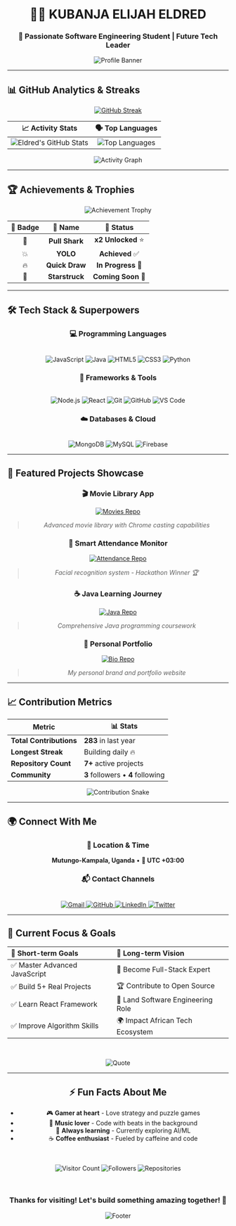 <div align="center">

# 👨‍💻 KUBANJA ELIJAH ELDRED

### 🚀 Passionate Software Engineering Student | Future Tech Leader

![Profile Banner](https://capsule-render.vercel.app/api?type=waving&color=gradient&height=200&section=header&text=Welcome%20To%20My%20World&fontSize=40&fontAlignY=35&animation=fadeIn)

</div>

---

## 📊 **GitHub Analytics & Streaks**

<div align="center">

<!-- Streak Stats -->
[![GitHub Streak](https://streak-stats.demolab.com?user=KubanjaElijahEldred&theme=radical&border_radius=10&fire=DD2727&currStreakNum=DD2727&ring=DD2727)](https://git.io/streak-stats)

<!-- Stats Cards -->
| 📈 **Activity Stats** | 🗣️ **Top Languages** |
|:---------------------:|:--------------------:|
| ![Eldred's GitHub Stats](https://github-readme-stats.vercel.app/api?username=KubanjaElijahEldred&show_icons=true&theme=radical&border_radius=10&include_all_commits=true&count_private=true) | ![Top Languages](https://github-readme-stats.vercel.app/api/top-langs/?username=KubanjaElijahEldred&layout=compact&theme=radical&border_radius=10&langs_count=8) |

<!-- Activity Graph -->
![Activity Graph](https://github-readme-activity-graph.vercel.app/graph?username=KubanjaElijahEldred&theme=react-dark&bg_color=0D1117&hide_border=true&area=true&custom_title=My%20Contribution%20Journey)

</div>

---

## 🏆 **Achievements & Trophies**

<div align="center">

![Achievement Trophy](https://github-profile-trophy.vercel.app/?username=KubanjaElijahEldred&theme=radical&no-frame=true&row=2&column=4&margin-w=15&margin-h=15)

| 🎯 **Badge** | 📛 **Name** | 🏅 **Status** |
|:------------:|:-----------:|:-------------:|
| 🦈 | **Pull Shark** | **x2 Unlocked** ⭐ |
| 💥 | **YOLO** | **Achieved** ✅ |
| 🔥 | **Quick Draw** | **In Progress** 🚀 |
| 🎉 | **Starstruck** | **Coming Soon** 🌟 |

</div>

---

## 🛠️ **Tech Stack & Superpowers**

<div align="center">

### 💻 **Programming Languages**
<br>
<div>
  <img src="https://img.shields.io/badge/JavaScript-F7DF1E?style=for-the-badge&logo=javascript&logoColor=black" alt="JavaScript">
  <img src="https://img.shields.io/badge/Java-ED8B00?style=for-the-badge&logo=java&logoColor=white" alt="Java">
  <img src="https://img.shields.io/badge/HTML5-E34F26?style=for-the-badge&logo=html5&logoColor=white" alt="HTML5">
  <img src="https://img.shields.io/badge/CSS3-1572B6?style=for-the-badge&logo=css3&logoColor=white" alt="CSS3">
  <img src="https://img.shields.io/badge/Python-3776AB?style=for-the-badge&logo=python&logoColor=white" alt="Python">
</div>

### 🚀 **Frameworks & Tools**
<br>
<div>
  <img src="https://img.shields.io/badge/Node.js-339933?style=for-the-badge&logo=nodedotjs&logoColor=white" alt="Node.js">
  <img src="https://img.shields.io/badge/React-20232A?style=for-the-badge&logo=react&logoColor=61DAFB" alt="React">
  <img src="https://img.shields.io/badge/Git-F05032?style=for-the-badge&logo=git&logoColor=white" alt="Git">
  <img src="https://img.shields.io/badge/GitHub-181717?style=for-the-badge&logo=github&logoColor=white" alt="GitHub">
  <img src="https://img.shields.io/badge/VS_Code-007ACC?style=for-the-badge&logo=visual-studio-code&logoColor=white" alt="VS Code">
</div>

### ☁️ **Databases & Cloud**
<br>
<div>
  <img src="https://img.shields.io/badge/MongoDB-47A248?style=for-the-badge&logo=mongodb&logoColor=white" alt="MongoDB">
  <img src="https://img.shields.io/badge/MySQL-4479A1?style=for-the-badge&logo=mysql&logoColor=white" alt="MySQL">
  <img src="https://img.shields.io/badge/Firebase-FFCA28?style=for-the-badge&logo=firebase&logoColor=black" alt="Firebase">
</div>

</div>

---

## 🌟 **Featured Projects Showcase**

<div align="center">

### 🎬 **Movie Library App**
[![Movies Repo](https://github-readme-stats.vercel.app/api/pin/?username=KubanjaElijahEldred&repo=movies&theme=radical&border_radius=10)](https://github.com/KubanjaElijahEldred/movies)
> *Advanced movie library with Chrome casting capabilities*

### 📸 **Smart Attendance Monitor**
[![Attendance Repo](https://github-readme-stats.vercel.app/api/pin/?username=KubanjaElijahEldred&repo=smart-attendance-monitor&theme=radical&border_radius=10)](https://github.com/KubanjaElijahEldred/smart-attendance-monitor)
> *Facial recognition system - Hackathon Winner 🏆*

### ☕ **Java Learning Journey**
[![Java Repo](https://github-readme-stats.vercel.app/api/pin/?username=KubanjaElijahEldred&repo=Java-class-2025&theme=radical&border_radius=10)](https://github.com/KubanjaElijahEldred/Java-class-2025)
> *Comprehensive Java programming coursework*

### 💼 **Personal Portfolio**
[![Bio Repo](https://github-readme-stats.vercel.app/api/pin/?username=KubanjaElijahEldred&repo=MY-BIO&theme=radical&border_radius=10)](https://github.com/KubanjaElijahEldred/MY-BIO)
> *My personal brand and portfolio website*

</div>

---

## 📈 **Contribution Metrics**

<div align="center">

| Metric | 📊 Stats |
|--------|----------|
| **Total Contributions** | **283** in last year |
| **Longest Streak** | Building daily 🔥 |
| **Repository Count** | **7+** active projects |
| **Community** | **3** followers • **4** following |

<!-- Contribution Snake -->
![Contribution Snake](https://raw.githubusercontent.com/KubanjaElijahEldred/KubanjaElijahEldred/output/github-contribution-grid-snake.svg)

</div>

---

## 🌍 **Connect With Me**

<div align="center">

### 📍 **Location & Time**
**Mutungo-Kampala, Uganda** • **🌅 UTC +03:00**

### 📬 **Contact Channels**
<br>
<div>
  <a href="mailto:kubanjaelijah2037@gmail.com">
    <img src="https://img.shields.io/badge/Gmail-D14836?style=for-the-badge&logo=gmail&logoColor=white" alt="Gmail">
  </a>
  <a href="https://github.com/KubanjaElijahEldred">
    <img src="https://img.shields.io/badge/GitHub-181717?style=for-the-badge&logo=github&logoColor=white" alt="GitHub">
  </a>
  <a href="#">
    <img src="https://img.shields.io/badge/LinkedIn-0077B5?style=for-the-badge&logo=linkedin&logoColor=white" alt="LinkedIn">
  </a>
  <a href="#">
    <img src="https://img.shields.io/badge/Twitter-1DA1F2?style=for-the-badge&logo=twitter&logoColor=white" alt="Twitter">
  </a>
</div>

</div>

---

## 🎯 **Current Focus & Goals**

<div align="center">

| 🚀 **Short-term Goals** | 🌟 **Long-term Vision** |
|:-----------------------|:-----------------------|
| ✅ Master Advanced JavaScript | 🎯 Become Full-Stack Expert |
| ✅ Build 5+ Real Projects | 🏆 Contribute to Open Source |
| ✅ Learn React Framework | 💼 Land Software Engineering Role |
| ✅ Improve Algorithm Skills | 🌍 Impact African Tech Ecosystem |

<br>

![Quote](https://quotes-github-readme.vercel.app/api?type=horizontal&theme=radical&quote=Code%20is%20like%20humor.%20When%20you%20have%20to%20explain%20it,%20it's%20bad.&author=Cory%20House)

</div>

---

<div align="center">

## ⚡ **Fun Facts About Me**

- 🎮 **Gamer at heart** - Love strategy and puzzle games
- 🎵 **Music lover** - Code with beats in the background
- 🌱 **Always learning** - Currently exploring AI/ML
- ☕ **Coffee enthusiast** - Fueled by caffeine and code

<br>

![Visitor Count](https://komarev.com/ghpvc/?username=KubanjaElijahEldred&color=blueviolet&style=for-the-badge&label=PROFILE+VIEWS)
![Followers](https://img.shields.io/github/followers/KubanjaElijahEldred?style=for-the-badge&color=green&label=FOLLOWERS)
![Repositories](https://img.shields.io/badge/Repositories-7+-orange?style=for-the-badge)

<br>

### **Thanks for visiting! Let's build something amazing together!** 🌟

![Footer](https://capsule-render.vercel.app/api?type=waving&color=gradient&height=100&section=footer&reversal=true)

</div>

